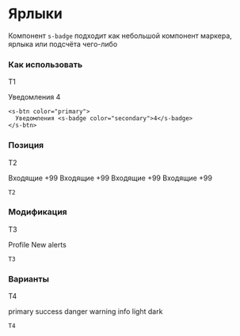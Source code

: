 # Ярлыки

Компонент `s-badge` подходит как небольшой компонент маркера, ярлыка или подсчёта чего-либо

### Как использовать
Т1

<s-btn color="primary">
  Уведомления <s-badge color="secondary">4</s-badge>
</s-btn>

``` vue
<s-btn color="primary">
  Уведомления <s-badge color="secondary">4</s-badge>
</s-btn>
```

### Позиция
Т2

<s-btn color="primary" class="position-relative me-2">
    Входящие 
    <s-badge position="top-left" color="danger" shape="rounded-pill">
        +99
    </s-badge>
</s-btn>

<s-btn color="primary" class="position-relative me-5">
    Входящие 
    <s-badge position="top-right" color="danger" shape="rounded-pill">
        +99
    </s-badge>
</s-btn>

<s-btn color="primary" class="position-relative me-2">
    Входящие 
    <s-badge position="bottom-left" color="danger" shape="rounded-pill">
        +99
    </s-badge>
</s-btn>

<s-btn color="primary" class="position-relative">
    Входящие 
    <s-badge position="bottom-right" color="danger" shape="rounded-pill">
        +99
    </s-badge>
</s-btn>

``` vue
Т2
```

###  Модификация
Т3

<s-btn color="primary" class="position-relative">
  Profile
  <s-badge class="border border-light p-2" color="danger" position="top-right" shape="rounded-circle">
    <span class="visually-hidden">New alerts</span>
  </s-badge>
</s-btn>


``` vue
Т3
```

###  Варианты
Т4

<s-badge color="primary">primary</s-badge>
<s-badge color="success">success</s-badge>
<s-badge color="danger">danger</s-badge>
<s-badge color="warning" shape="rounded-pill">warning</s-badge>
<s-badge color="info" shape="rounded-pill">info</s-badge>
<s-badge color="light" shape="rounded-pill">light</s-badge>
<s-badge color="dark" shape="rounded-pill">dark</s-badge>

``` vue
Т4
```
